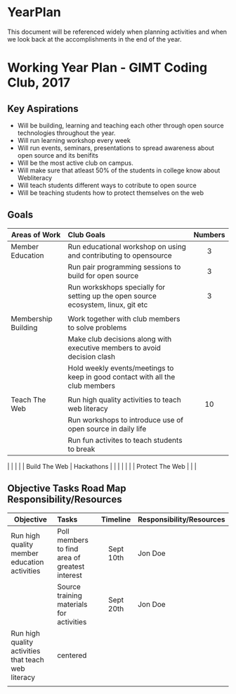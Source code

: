 # YearPlan
This document will be referenced widely when planning activities and when we look back at the accomplishments in the end of the year.

# Working Year Plan  - GIMT Coding Club, 2017

## Key Aspirations

* Will be building, learning and teaching each other through open source technologies throughout the year.
* Will run learning workshop every week
* Will run events, seminars, presentations to spread awareness about open source and its benifits
* Will be the most active club on campus.
* Will make sure that atleast 50% of the students in college know about Webliteracy
* Will teach students different ways to cotribute to open source
* Will be teaching students how to protect themselves on the web

## Goals

| Areas of Work     | Club Goals              | Numbers |
| ---------------   |:-------------------------| :------:|
| Member Education  | Run educational workshop on using and contributing to opensource |3|
|                   | Run pair programming sessions to build for open source |3|
|                   | Run workskhops specially for setting up the open source ecosystem, linux, git etc |3|
|                   |                                                                                                                | |
| Membership Building | Work together with club members to solve problems                                                            | |
|                   |   Make club decisions along with executive members to avoid decision clash                                     | |
|                   |   Hold weekly events/meetings to keep in good contact with all the club members                                | |
|                   |                                                                                                                | |
| Teach The Web     |   Run high quality activities to teach web literacy                                                      |10 |
|                   |   Run workshops to introduce use of open source in daily life                                                  | |
|                   |   Run fun activites to teach students to break

|                   |                                                                                                                | |
| Build The Web     |   Hackathons                                                                                                             | |
|                   |                                                                                                                | |
| Protect The Web   |                                                                                                                | |

## Objective	Tasks	Road Map	Responsibility/Resources

<!-- This is where you get even more specific about what needs to happen, by when and by whom to realize your Club goals and objective. here, each area of work becomes an objective -->
| Objective        | Tasks              | Timeline  |  Responsibility/Resources |
| ---------------- |:-------------------| :--------:|:--------------------------|
| Run high quality member education activities  |Poll members to find area of greatest interest  | Sept 10th | Jon Doe |
|                                               |Source training materials for activities  |Sept 20th | Jon Doe |
| Run high quality activities that teach web literacy| centered      |   |
|  |   |   |



